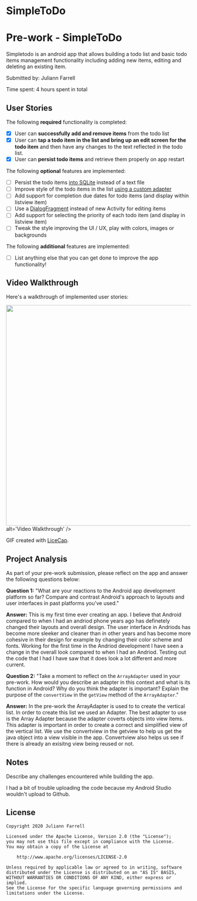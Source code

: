 # SimpleToDo
# Pre-work - SimpleToDo

Simpletodo is an android app that allows building a todo list and basic todo items management functionality including adding new items, editing and deleting an existing item.

Submitted by: Juliann Farrell

Time spent: 4 hours spent in total

## User Stories

The following **required** functionality is completed:

* [x] User can **successfully add and remove items** from the todo list
* [x] User can **tap a todo item in the list and bring up an edit screen for the todo item** and then have any changes to the text reflected in the todo list.
* [x] User can **persist todo items** and retrieve them properly on app restart

The following **optional** features are implemented:

* [ ] Persist the todo items [into SQLite](http://guides.codepath.com/android/Persisting-Data-to-the-Device#sqlite) instead of a text file
* [ ] Improve style of the todo items in the list [using a custom adapter](http://guides.codepath.com/android/Using-an-ArrayAdapter-with-ListView)
* [ ] Add support for completion due dates for todo items (and display within listview item)
* [ ] Use a [DialogFragment](http://guides.codepath.com/android/Using-DialogFragment) instead of new Activity for editing items
* [ ] Add support for selecting the priority of each todo item (and display in listview item)
* [ ] Tweak the style improving the UI / UX, play with colors, images or backgrounds

The following **additional** features are implemented:

* [ ] List anything else that you can get done to improve the app functionality!

## Video Walkthrough

Here's a walkthrough of implemented user stories:

<img src='http://i.imgur.com/yudwJYv.gif' width="600" /> alt='Video Walkthrough' />

GIF created with [LiceCap](https://i.imgur.com/7nVWd2l.gif).

## Project Analysis

As part of your pre-work submission, please reflect on the app and answer the following questions below:

**Question 1:** "What are your reactions to the Android app development platform so far? Compare and contrast Android's approach to layouts and user interfaces in past platforms you've used."

**Answer:** This is my first time ever creating an app. I believe that Android compared to when I had an andriod phone years ago has definetely changed their layouts and overall design. The user interface in Andriods has become more sleeker and cleaner than in other years and has become more cohesive in their design for example by changing their color scheme and fonts. Working for the first time in the Andriod development I have seen a change in the overall look compared to when I had an Andriod. Testing out the code that I had I have saw that it does look a lot different and more current. 

**Question 2:** "Take a moment to reflect on the `ArrayAdapter` used in your pre-work. How would you describe an adapter in this context and what is its function in Android? Why do you think the adapter is important? Explain the purpose of the `convertView` in the `getView` method of the `ArrayAdapter`."

**Answer:** In the pre-work the ArrayAdapter is used to to create the vertical list. In order to create this list we used an Adapter. The best adapter to use is the Array Adapter because the adapter coverts objects into view items. This adapter is important in order to create a correct and simplified view of the vertical list. We use the convertview in the getview to help us get the java object into a view visible in the app. Convertview also helps us see if there is already an exisitng view being reused or not. 

## Notes

Describe any challenges encountered while building the app.

I had a bit of trouble uploading the code because my Android Studio wouldn't upload to Github. 

## License

    Copyright 2020 Juliann Farrell

    Licensed under the Apache License, Version 2.0 (the "License");
    you may not use this file except in compliance with the License.
    You may obtain a copy of the License at

        http://www.apache.org/licenses/LICENSE-2.0

    Unless required by applicable law or agreed to in writing, software
    distributed under the License is distributed on an "AS IS" BASIS,
    WITHOUT WARRANTIES OR CONDITIONS OF ANY KIND, either express or implied.
    See the License for the specific language governing permissions and
    limitations under the License.
